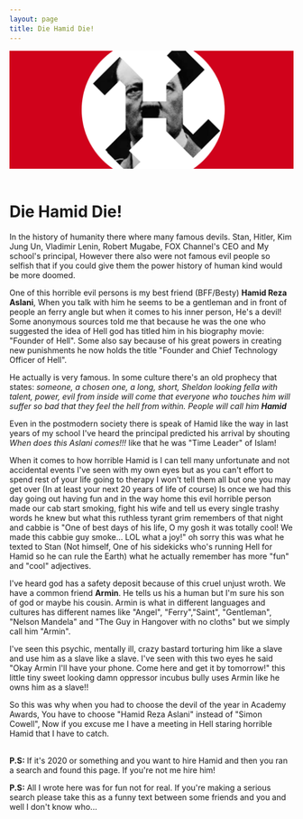 ```yaml
---
layout: page
title: Die Hamid Die!
---
```


![](graphics/header.png)
<br><br>
# Die Hamid Die!
In the history of humanity there where many famous devils. Stan, Hitler, Kim Jung Un, Vladimir Lenin, Robert Mugabe, FOX Channel's CEO and My school's principal, However there also were not famous evil people so selfish that if you could give them the power history of human kind would be more doomed.

One of this horrible evil persons is my best friend (BFF/Besty) **Hamid Reza Aslani**, When you talk with him he seems to be a gentleman and in front of people an ferry angle but when it comes to his inner person, He's a devil! Some anonymous sources told me that because he was the one who suggested the idea of Hell god has titled him in his biography movie: "Founder of Hell". Some also say because of his great powers in creating new punishments he now holds the title "Founder and Chief Technology Officer of Hell".

He actually is very famous. In some culture there's an old prophecy that states: *someone, a chosen one, a long, short, Sheldon looking fella with talent, power, evil from inside will come that everyone who touches him will suffer so bad that they feel the hell from within. People will call him **Hamid***

Even in the postmodern society there is speak of Hamid like the way in last years of my school I've heard the principal predicted his arrival by shouting *When does this Aslani comes!!!* like that he was "Time Leader" of Islam!

When it comes to how horrible Hamid is I can tell many unfortunate and not accidental events I've seen with my own eyes but as you can't effort to spend rest of your life going to therapy I won't tell them all but one you may get over (In at least your next 20 years of life of course) Is once we had this day going out having fun and in the way home this evil horrible person made our cab start smoking, fight his wife and tell us every single trashy words he knew but what this ruthless tyrant grim remembers of that night and cabbie is "One of best days of his life, O my gosh it was totally cool! We made this cabbie guy smoke... LOL what a joy!" oh sorry this was what he texted to Stan (Not himself, One of his sidekicks who's running Hell for Hamid so he can rule the Earth) what he actually remember has more "fun" and "cool" adjectives.

I've heard god has a safety deposit because of this cruel unjust wroth. We have a common friend **Armin**. He tells us his a human but I'm sure his son of god or maybe his cousin. Armin is what in different languages and cultures has different names like "Angel", "Ferry","Saint", "Gentleman", "Nelson Mandela" and "The Guy in Hangover with no cloths" but we simply call him "Armin". 

I've seen this psychic, mentally ill, crazy bastard torturing him like a slave and use him as a slave like a slave. I've seen with this two eyes he said "Okay Armin I'll have your phone. Come here and get it by tomorrow!" this little tiny sweet looking damn oppressor incubus bully uses Armin like he owns him as a slave!!

So this was why when you had to choose the devil of the year in Academy Awards, You have to choose "Hamid Reza Aslani" instead of "Simon Cowell", Now if you excuse me I have a meeting in Hell staring horrible Hamid that I have to catch.
<br><br>


**P.S:** If it's 2020 or something and you want to hire Hamid and then you ran a search and found this page. If you're not me hire him!

**P.S:** All I wrote here was for fun not for real. If you're making a serious search please take this as a funny text between some friends and you and well I don't know who...


